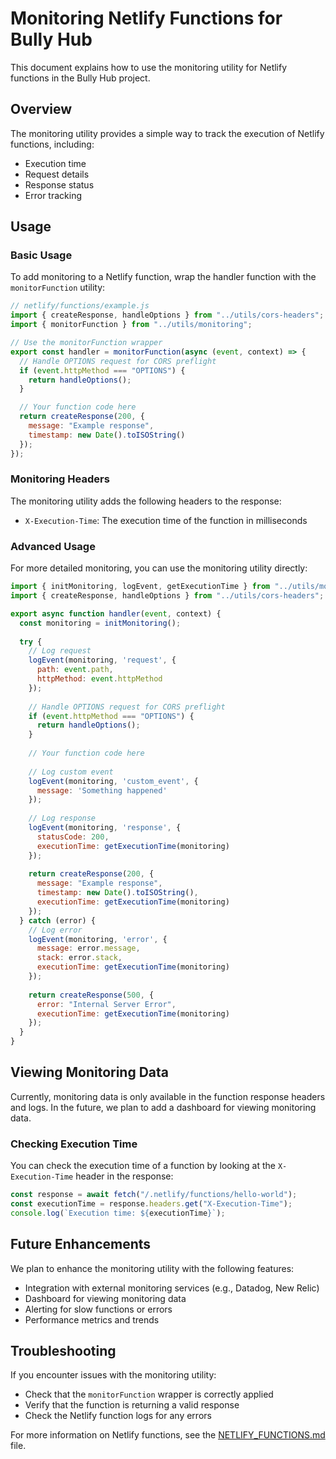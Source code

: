 # Monitoring Netlify Functions for Bully Hub

This document explains how to use the monitoring utility for Netlify functions in the Bully Hub project.

## Overview

The monitoring utility provides a simple way to track the execution of Netlify functions, including:

- Execution time
- Request details
- Response status
- Error tracking

## Usage

### Basic Usage

To add monitoring to a Netlify function, wrap the handler function with the `monitorFunction` utility:

```javascript
// netlify/functions/example.js
import { createResponse, handleOptions } from "../utils/cors-headers";
import { monitorFunction } from "../utils/monitoring";

// Use the monitorFunction wrapper
export const handler = monitorFunction(async (event, context) => {
  // Handle OPTIONS request for CORS preflight
  if (event.httpMethod === "OPTIONS") {
    return handleOptions();
  }

  // Your function code here
  return createResponse(200, {
    message: "Example response",
    timestamp: new Date().toISOString()
  });
});
```

### Monitoring Headers

The monitoring utility adds the following headers to the response:

- `X-Execution-Time`: The execution time of the function in milliseconds

### Advanced Usage

For more detailed monitoring, you can use the monitoring utility directly:

```javascript
import { initMonitoring, logEvent, getExecutionTime } from "../utils/monitoring";
import { createResponse, handleOptions } from "../utils/cors-headers";

export async function handler(event, context) {
  const monitoring = initMonitoring();
  
  try {
    // Log request
    logEvent(monitoring, 'request', {
      path: event.path,
      httpMethod: event.httpMethod
    });
    
    // Handle OPTIONS request for CORS preflight
    if (event.httpMethod === "OPTIONS") {
      return handleOptions();
    }
    
    // Your function code here
    
    // Log custom event
    logEvent(monitoring, 'custom_event', {
      message: 'Something happened'
    });
    
    // Log response
    logEvent(monitoring, 'response', {
      statusCode: 200,
      executionTime: getExecutionTime(monitoring)
    });
    
    return createResponse(200, {
      message: "Example response",
      timestamp: new Date().toISOString(),
      executionTime: getExecutionTime(monitoring)
    });
  } catch (error) {
    // Log error
    logEvent(monitoring, 'error', {
      message: error.message,
      stack: error.stack,
      executionTime: getExecutionTime(monitoring)
    });
    
    return createResponse(500, {
      error: "Internal Server Error",
      executionTime: getExecutionTime(monitoring)
    });
  }
}
```

## Viewing Monitoring Data

Currently, monitoring data is only available in the function response headers and logs. In the future, we plan to add a dashboard for viewing monitoring data.

### Checking Execution Time

You can check the execution time of a function by looking at the `X-Execution-Time` header in the response:

```javascript
const response = await fetch("/.netlify/functions/hello-world");
const executionTime = response.headers.get("X-Execution-Time");
console.log(`Execution time: ${executionTime}`);
```

## Future Enhancements

We plan to enhance the monitoring utility with the following features:

- Integration with external monitoring services (e.g., Datadog, New Relic)
- Dashboard for viewing monitoring data
- Alerting for slow functions or errors
- Performance metrics and trends

## Troubleshooting

If you encounter issues with the monitoring utility:

- Check that the `monitorFunction` wrapper is correctly applied
- Verify that the function is returning a valid response
- Check the Netlify function logs for any errors

For more information on Netlify functions, see the [NETLIFY_FUNCTIONS.md](./NETLIFY_FUNCTIONS.md) file.
